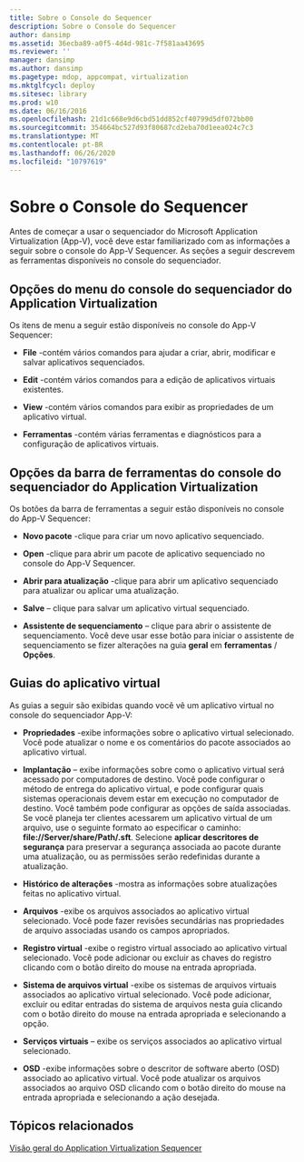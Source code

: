 ```yaml
---
title: Sobre o Console do Sequencer
description: Sobre o Console do Sequencer
author: dansimp
ms.assetid: 36ecba89-a0f5-4d4d-981c-7f581aa43695
ms.reviewer: ''
manager: dansimp
ms.author: dansimp
ms.pagetype: mdop, appcompat, virtualization
ms.mktglfcycl: deploy
ms.sitesec: library
ms.prod: w10
ms.date: 06/16/2016
ms.openlocfilehash: 21d1c668e9d6cbd51dd852cf40799d5df072bb00
ms.sourcegitcommit: 354664bc527d93f80687cd2eba70d1eea024c7c3
ms.translationtype: MT
ms.contentlocale: pt-BR
ms.lasthandoff: 06/26/2020
ms.locfileid: "10797619"
---
```

# Sobre o Console do Sequencer


Antes de começar a usar o sequenciador do Microsoft Application Virtualization (App-V), você deve estar familiarizado com as informações a seguir sobre o console do App-V Sequencer. As seções a seguir descrevem as ferramentas disponíveis no console do sequenciador.

## Opções do menu do console do sequenciador do Application Virtualization


Os itens de menu a seguir estão disponíveis no console do App-V Sequencer:

-   **File** -contém vários comandos para ajudar a criar, abrir, modificar e salvar aplicativos sequenciados.

-   **Edit** -contém vários comandos para a edição de aplicativos virtuais existentes.

-   **View** -contém vários comandos para exibir as propriedades de um aplicativo virtual.

-   **Ferramentas** -contém várias ferramentas e diagnósticos para a configuração de aplicativos virtuais.

## <a href="" id="application-virtualization-sequencer-console-toolbar-options-"></a>Opções da barra de ferramentas do console do sequenciador do Application Virtualization


Os botões da barra de ferramentas a seguir estão disponíveis no console do App-V Sequencer:

-   **Novo pacote** -clique para criar um novo aplicativo sequenciado.

-   **Open** -clique para abrir um pacote de aplicativo sequenciado no console do App-V Sequencer.

-   **Abrir para atualização** -clique para abrir um aplicativo sequenciado para atualizar ou aplicar uma atualização.

-   **Salve** – clique para salvar um aplicativo virtual sequenciado.

-   **Assistente de sequenciamento** – clique para abrir o assistente de sequenciamento. Você deve usar esse botão para iniciar o assistente de sequenciamento se fizer alterações na guia **geral** em **ferramentas**  /  **Opções**.

## Guias do aplicativo virtual


As guias a seguir são exibidas quando você vê um aplicativo virtual no console do sequenciador App-V:

-   **Propriedades** -exibe informações sobre o aplicativo virtual selecionado. Você pode atualizar o nome e os comentários do pacote associados ao aplicativo virtual.

-   **Implantação** – exibe informações sobre como o aplicativo virtual será acessado por computadores de destino. Você pode configurar o método de entrega do aplicativo virtual, e pode configurar quais sistemas operacionais devem estar em execução no computador de destino. Você também pode configurar as opções de saída associadas. Se você planeja ter clientes acessarem um aplicativo virtual de um arquivo, use o seguinte formato ao especificar o caminho: **file://Server/share/Path/.sft**. Selecione **aplicar descritores de segurança** para preservar a segurança associada ao pacote durante uma atualização, ou as permissões serão redefinidas durante a atualização.

-   **Histórico de alterações** -mostra as informações sobre atualizações feitas no aplicativo virtual.

-   **Arquivos** -exibe os arquivos associados ao aplicativo virtual selecionado. Você pode fazer revisões secundárias nas propriedades de arquivo associadas usando os campos apropriados.

-   **Registro virtual** -exibe o registro virtual associado ao aplicativo virtual selecionado. Você pode adicionar ou excluir as chaves do registro clicando com o botão direito do mouse na entrada apropriada.

-   **Sistema de arquivos virtual** -exibe os sistemas de arquivos virtuais associados ao aplicativo virtual selecionado. Você pode adicionar, excluir ou editar entradas do sistema de arquivos nesta guia clicando com o botão direito do mouse na entrada apropriada e selecionando a opção.

-   **Serviços virtuais** – exibe os serviços associados ao aplicativo virtual selecionado.

-   **OSD** -exibe informações sobre o descritor de software aberto (OSD) associado ao aplicativo virtual. Você pode atualizar os arquivos associados ao arquivo OSD clicando com o botão direito do mouse na entrada apropriada e selecionando a ação desejada.

## Tópicos relacionados


[Visão geral do Application Virtualization Sequencer](application-virtualization-sequencer-overview.md)

 

 





